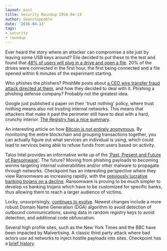 ```yaml
---
layout: post
title: Security Roundup 2016-04-13
author: Seanstoppable
date: '2016-04-13'
tags:
- security
- roundup
---
```


Ever heard the story where an attacker can compromise a site just by leaving 
some USB keys around? Elie decided to put these to the test and found that 
[48% of users will plug in a drive and open a file](http://bit.ly/1YsqeHV). 
20% of the drives were connected in the first hour, the first being connected 
and a file opened within 6 minutes of the experiment starting.

Who phishes the phishers? PhishMe posts about [a CEO wire transfer fraud attack 
directed at them](http://bit.ly/1oVrI10), 
and how they decided to deal with it. Phishing a phishing defense company? 
Probably not the greatest idea.

Google just published a paper on their 'trust 
nothing' policy, where trust nothing means also not trusting internal networks. 
This means that attackers that make it past the perimeter still have to deal 
with a hard, crunchy interior. 
[The Registry has a nice summary](http://bit.ly/22sHmOL).

An interesting article on how [Bitcoin is not entirely 
anonymous](http://bit.ly/1NnhmND). 
By monitoring the entire blockchain and grouping transactions together, you can 
actually figure out what services an individual is using, which could lead to 
services being able to refuse funds from users based on activity.

Talos Intel provides an informative write up of the ['Past, Present and Future 
of Ransomware'](http://bit.ly/1Yui15Q). 
The future? Moving from phishing payloads to becoming worms targeting internal 
vulnerabilities and/or other malware to propagate through networks. Checkpoint 
has an interesting perspective where they view Ransomware as increasing 
rapidly, with the [previously lucrative banking trojans on a decline](http://bit.ly/1qSAj6u). 
Ransomware is proving to be much simpler to develop vs banking trojans which 
have to be customized for specific banks, thus allowing them to reach a larger 
audience of victims.

Locky, unsurprisingly, [continues to evolve](http://bit.ly/1Wstgxh). 
Newest changes include a more robust Domain Name Generation (DGA) algorithm to 
avoid detection of outbound communications, saving data in random registry 
keys to avoid detection, and additional code obfuscation.

Several high profile sites, such as the New York Times and the BBC have been 
impacted by Malvertising. A classic third party attack where bad actors use ad 
networks to inject hostile payloads into sites. Checkpoint has a 
[brief history](http://bit.ly/23FVBSB).
